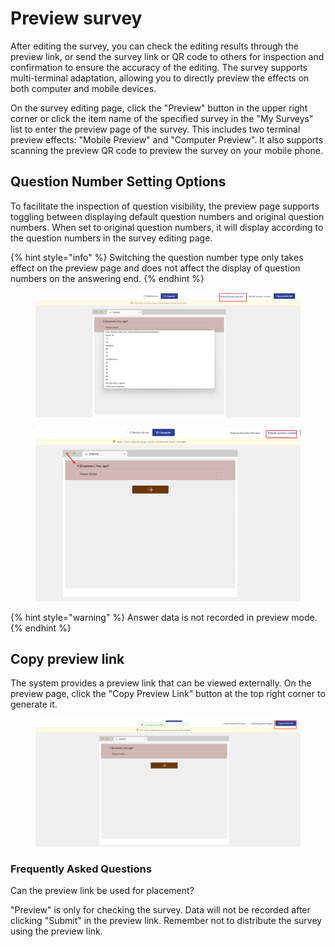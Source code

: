 # Preview survey

After editing the survey, you can check the editing results through the preview link, or send the survey link or QR code to others for inspection and confirmation to ensure the accuracy of the editing. The survey supports multi-terminal adaptation, allowing you to directly preview the effects on both computer and mobile devices.

On the survey editing page, click the "Preview" button in the upper right corner or click the item name of the specified survey in the "My Surveys" list to enter the preview page of the survey. This includes two terminal preview effects: "Mobile Preview" and "Computer Preview". It also supports scanning the preview QR code to preview the survey on your mobile phone.

## Question Number Setting Options

To facilitate the inspection of question visibility, the preview page supports toggling between displaying default question numbers and original question numbers. When set to original question numbers, it will display according to the question numbers in the survey editing page.

{% hint style="info" %}
Switching the question number type only takes effect on the preview page and does not affect the display of question numbers on the answering end.
{% endhint %}

<figure><img src="../../.gitbook/assets/image (24) (1).png" alt=""><figcaption></figcaption></figure>

<figure><img src="../../.gitbook/assets/image (25) (1).png" alt=""><figcaption></figcaption></figure>

{% hint style="warning" %}
Answer data is not recorded in preview mode.
{% endhint %}

## Copy preview link

The system provides a preview link that can be viewed externally. On the preview page, click the "Copy Preview Link" button at the top right corner to generate it.

<figure><img src="../../.gitbook/assets/image (26) (1).png" alt=""><figcaption></figcaption></figure>

### Frequently Asked Questions

Can the preview link be used for placement?

"Preview" is only for checking the survey. Data will not be recorded after clicking "Submit" in the preview link. Remember not to distribute the survey using the preview link.
